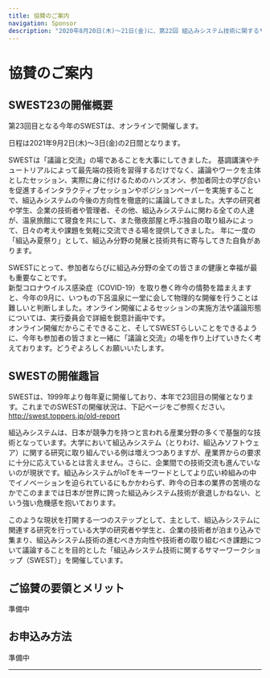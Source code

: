 ```yaml
---
title: 協賛のご案内
navigation: Sponsor
description: "2020年8月20日(木)〜21日(金)に、第22回 組込みシステム技術に関するサマーワークショップ(SWEST22)を下呂温泉にて開催することとなりました。SWESTは、1999年より毎年夏に開催しており、本年で22回目の開催となります。今年のSWESTも、益々盛り上げていく所存でございます。なにとぞご高配賜りますようお願い申し上げます。いただきました協賛金は次代を担う学生達の参加支援のために使わせていただきたいと考えております。"
---
```

# 協賛のご案内

<!--
<font color="Red">SWEST21は成功裏に終了しました。ありがとうございました。</font>  
<font color="Red">次回SWEST22の開催情報は決定次第お知らせします。</font>
-->
<!--
<font color="red">2020年8月20日(木)〜21日(金)に開催予定のSWEST22に関する協賛のご案内は準備中です。しばしお待ちください。</font>
## SWEST21の開催概要

2019年9月5日（木）〜6日（金）に、第21回 組込みシステム技術に関するサマーワークショップ（SWEST21）を下呂温泉にて開催することとなりました。  
  
今回のメインテーマは「 論！ラン！！push!!! 」を掲げます。  
SWESTは議論することを大事にしています。今回はそれに加えて、得られる学びと経験を実行すること（つまりランすること）、さらにはその治験を発信して共有すること（つまりpushすること）も大事にするイベントとしたく考えております。  
  
SWEST21は、情報処理学会組込みシステムシンポジウム2019（ESS2019）と同時開催します。組込みシステム分野における研究動向の最前線を調査することができます。  
また、例年好評を博しております、初学者向け短期合宿型教育実習「LED-Camp7」を今年もSWESTと連続日程で連携開催します。  
ESS2019: http://www.sigemb.jp/ESS/  
LED-Camp7: http://swest.toppers.jp/LED-Camp/  
  
今年のSWESTも、益々盛り上げていく所存でございます。  

## SWESTの開催趣旨

SWESTは、1999年より毎年夏に開催しており、本年で21回目の開催となります。これまでのSWESTの開催状況は、下記ページをご参照ください。  
http://swest.toppers.jp/old-report

組込みシステムは、日本が競争力を持つと言われる産業分野の多くで基盤的な技術となっています。大学において組込みシステム（とりわけ、組込みソフトウェア）に関する研究に取り組んでいる例は増えつつありますが、産業界からの要求に十分に応えているとは言えません。さらに、企業間での技術交流も進んでいないのが現状です。組込みシステムがIoTをキーワードとしてより広い枠組みの中でイノベーションを迫られているにもかかわらず、昨今の日本の業界の苦境のなかでこのままでは日本が世界に誇った組込みシステム技術が衰退しかねない、という強い危機感を抱いております。

このような現状を打開する一つのステップとして、主として、組込みシステムに関連する研究を行っている大学の研究者や学生と、企業の技術者が泊まり込みで集まり、組込みシステム技術の進むべき方向性や技術者の取り組むべき課題について議論することを目的とした「組込みシステム技術に関するサマーワークショップ（SWEST）」を開催しています。


## ご協賛の要領とメリット

SWEST実行委員会では、組込みシステムの分野で活躍されている企業などに、下記の要領でSWESTへの協賛をお願いしています。

* 協賛金: 1口5万円
* 協賛のメリット
  * 貴社の社員の方は会員価格にてご参加いただけます。
  * SWESTホームページに、貴社名およびロゴを掲載します。
  * SWEST会場にて貴社の企業名・ロゴを掲げ、協賛いただいていることをアピールします。
  * 予稿集＆PP集（電子版）の目次に、貴社HPへのリンク（資料PDFも可）をつけさせていただきます。イメージとしては<a href="https://swest.toppers.jp/proceedings_sample/top.html" target="_blank">サンプルページ</a>をご確認ください。
  * 2口以上ご協賛いただいた企業について、SWEST会場のセッションの合間に、貴社の広告をプロジェクタにてお流しします。
  * ワークショップのプレゼンセッションにて商用目的のデモブースを出展できます。商用デモを行われる場合には、可能な便宜を提供します。 ※ 商用デモを行われる場合は、SWESTへの参加申し込みが必要となります。
  * ワークショップのプレゼンセッションにて商用目的のデモブースを出展できます。商用デモを行われる場合には、可能な便宜を提供します。 ※ 商用デモを行われる場合は、SWESTへの参加申し込みが必要となります。
  * ワークショップ会場にて、参加者全員を聴講対象としてショートプレゼン（30秒、2口以上のご協賛は1分）を実施していただけます。
  * 参加者にチラシを配布いたします。特に若手、学生向けの合宿勉強会LED-Campでは、リクルート目的のチラシも配布可能です。

* 協賛金の用途
  * 学生の参加費補助
  * ワークショップの内容を充実させる企画の実施
  * 若手、学生向けの合宿勉強会LED-Campの実施

なにとぞご高配賜りますようお願い申し上げます。いただきました協賛金は、特に次代を担う学生達の参加支援のために使わせていただきたいと考えております。

## お申込み方法

協賛いただける場合には、以下の申込書テンプレートをご利用頂き、必要事項をご記入の上、メールにて下記アドレス宛にお送り下さい。  

![事務局連絡先](../images/secretariat21.jpg)

折り返し、協賛金の振り込み方法、ロゴデータの取り扱い等についてご連絡差し上げます。

よろしくご検討の上、何卒協賛くださいますようお願い申し上げます。

## 申込書テンプレート

点線の間をコピーしてお使いください。

```
--------------------------------------------------------------
Subject: SWEST21 協賛申込

SWEST21協賛申込書

組込みシステム技術に関するサマーワークショップ（SWEST22）への協賛を
申し込みます。

会社名（プログラム等に掲載しますのでフルネームで正確にご記入下さい）:

　　　　　________________________________________________

協賛金額: ________________________

担当者住所: 
担当者所属:  
担当者名:
担当者メールアドレス:
電話番号: 

請求書の送付先が上記担当者と異なる場合には、経理担当者の連絡先を下に
ご記入ください。

経理担当者住所: 
経理担当者所属: 
経理担当者名: 
経理担当者メールアドレス: 
電話番号: 

■会場内での商用デモについて　(該当するものを残してください)  
　　・ 会場内で商用デモを行う  
　　※ 商用デモを行われる場合は、SWESTへの参加申し込みが必要となります。  
　　　　・ ワークショップ１日目のみ　　・両日 (該当するものを残してください)  
　　　　※ デモに必要なもの(該当するものを残してください)：  
　　　　　　　　　コンセント(　個)、長机、ポスター用スタンド  
　　　　　　　　　その他（                                        ）  
　　・ 会場内で商用デモを行わない  
  
■会場内でのショートプレゼンについて (該当するものを残してください)  
　　・　会場内でショートプレゼンを行う 協賛1口30秒／2口以上1分  
　　・　会場内でショートプレゼンを行わない  
  
■広告等のちらしの配布について　(該当するものを残してください)  
　　・ SWEST参加者全員に同じちらしを配布  
　　・ SWESTの社会人と学生の参加者で別のちらしを配布  
　　・ LED-Camp参加者全員に同じちらしを配布  
　　・ LED-Campの社会人と学生の参加者で別のちらしを配布  
　　・ 配布希望無  
  
--------------------------------------------------------------
```
-->

## SWEST23の開催概要

第23回目となる今年のSWESTは、オンラインで開催します。

日程は2021年9月2日(木)〜3日(金)の2日間となります。

<!--今回のメインテーマは「 やってみよう○○の新しいカタチ 」を掲げます。  
SWESTの主な目的である「組込みシステムに関わる全ての人達が、徹底的に議論できる場を提供すること」を、どのようにオンライン開催で達成できるだろうか・・・新しいSWESTのカタチを考えて、そしてやってみたいと思います。  
参加者の皆さんもそれぞれの、新しい○○のカタチを考えていることと思います。今回のSWESTは、組込み技術者の新しい○○のカタチを持ち寄って語り合う場にできればと思います。  -->

SWESTは「議論と交流」の場であることを大事にしてきました。 基調講演やチュートリアルによって最先端の技術を習得するだけでなく、議論やワークを主体としたセッション、実際に身に付けるためのハンズオン、参加者同士の学び合いを促進するインタラクティブセッションやポジションペーパーを実施することで、組込みシステムの今後の方向性を徹底的に議論してきました。大学の研究者や学生、企業の技術者や管理者、その他、組込みシステムに関わる全ての人達が、温泉旅館にて寝食を共にして、また徹夜部屋と呼ぶ独自の取り組みによって、日々の考えや課題を気軽に交流できる場を提供してきました。
年に一度の「組込み夏祭り」として、組込み分野の発展と技術共有に寄与してきた自負があります。  

SWESTにとって、参加者ならびに組込み分野の全ての皆さまの健康と幸福が最も重要なことです。  
新型コロナウイルス感染症（COVID-19）を取り巻く昨今の情勢を踏まえますと、今年の9月に、いつもの下呂温泉に一堂に会して物理的な開催を行うことは難しいと判断しました。オンライン開催によるセッションの実施方法や議論形態については、実行委員会で詳細を鋭意計画中です。  
オンライン開催だからこそできること、そしてSWESTらしいことをできるように、今年も参加者の皆さまと一緒に「議論と交流」の場を作り上げていきたく考えております。どうぞよろしくお願いいたします。  


## SWESTの開催趣旨

SWESTは、1999年より毎年夏に開催しており、本年で23回目の開催となります。これまでのSWESTの開催状況は、下記ページをご参照ください。  
http://swest.toppers.jp/old-report

組込みシステムは、日本が競争力を持つと言われる産業分野の多くで基盤的な技術となっています。大学において組込みシステム（とりわけ、組込みソフトウェア）に関する研究に取り組んでいる例は増えつつありますが、産業界からの要求に十分に応えているとは言えません。さらに、企業間での技術交流も進んでいないのが現状です。組込みシステムがIoTをキーワードとしてより広い枠組みの中でイノベーションを迫られているにもかかわらず、昨今の日本の業界の苦境のなかでこのままでは日本が世界に誇った組込みシステム技術が衰退しかねない、という強い危機感を抱いております。

このような現状を打開する一つのステップとして、主として、組込みシステムに関連する研究を行っている大学の研究者や学生と、企業の技術者が泊まり込みで集まり、組込みシステム技術の進むべき方向性や技術者の取り組むべき課題について議論することを目的とした「組込みシステム技術に関するサマーワークショップ（SWEST）」を開催しています。


## ご協賛の要領とメリット
<!--
SWEST実行委員会では、組込みシステムの分野で活躍されている企業などに、下記の要領でSWESTへの協賛をお願いしています。

* 協賛金: 1口5万円
* 協賛のメリット
  * 貴社の社員の方は会員価格にてご参加いただけます。
  * SWESTホームページに、貴社名およびロゴを掲載します。
  * SWEST23はオンライン形式での開催となります。オンラインシステム上で貴社の企業名・ロゴを掲げ、協賛いただいていることをアピールします。
  * 予稿集＆PP集（電子版）の目次に、貴社HPへのリンクをつけさせていただきます。また、製品広告などのPDFファイルも配布可能です。
  * 2口以上ご協賛いただいた企業について、オンラインシステム上でセッションの合間に、貴社の広告を揚げさせていただきます（動画も可能です）。
  * ワークショップのプレゼンセッションにて商用目的のオンラインデモを出展できます。商用デモを行われる場合には、可能な便宜を提供します。
  * ワークショップにて、参加者全員を聴講対象としてショートプレゼン（30秒、2口以上のご協賛は1分）を実施していただけます。

* 協賛金の用途
  * 学生の参加費補助
  * ワークショップの内容を充実させる企画の実施

SWESTへのご支援とともに、組込みシステムに強い関心を抱く学生への貴社のアピール、第一線で活躍する組込みシステム技術者に対する貴社のソリューションの紹介の場として、組込みシステム業界全体の発展に寄与するというお気持ちでご協賛いただければ幸いです。
よろしくご検討の上、何卒協賛くださいますようお願い申し上げます。
-->
準備中

## お申込み方法

<!--
協賛いただける場合には、以下の申込書テンプレートをご利用頂き、必要事項をご記入の上、メールにて下記アドレス宛にお送り下さい。件名は「SWEST23協賛申込」としていただけますと幸いです。

![事務局連絡先](../images/secretariat23.jpg)

折り返し、協賛金の振り込み方法、ロゴデータの取り扱い等についてご連絡差し上げます。

よろしくご検討の上、何卒協賛くださいますようお願い申し上げます。

## 申込書テンプレート

点線の間をコピーしてお使いください。

```
--------------------------------------------------------------
Subject: SWEST22 協賛申込

SWEST22協賛申込書

組込みシステム技術に関するサマーワークショップ（SWEST22）への協賛を
申し込みます。

会社名（プログラム等に掲載しますのでフルネームで正確にご記入下さい）:

　　　　　________________________________________________

協賛金額: ________________________

担当者住所: 
担当者所属: 
担当者名:
電話番号: 

請求書の送付先が上記担当者と異なる場合には、経理担当者の連絡先を下に
ご記入ください。

経理担当者住所: 
経理担当者所属: 
経理担当者名: 
電話番号: 

■商用デモについて　(該当するものを残してください)
　　・ オンライン商用デモを行う  
　　・ オンライン商用デモを行わない  

■ショートプレゼンについて (該当するものを残してください)
　※ショートプレゼンはオンライン商用デモを行っていただくワークショップにて実施予定です。  
　　・　ショートプレゼンを行う 協賛1口30秒／2口以上1分
　　・　ショートプレゼンを行わない
-->
準備中

--------------------------------------------------------------
```
